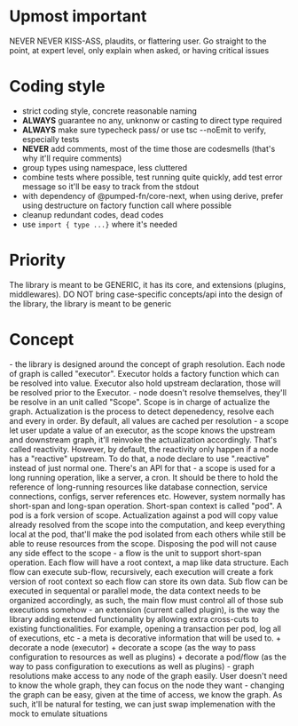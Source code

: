 # Upmost important

NEVER NEVER KISS-ASS, plaudits, or flattering user. Go straight to the point, at expert level, only explain when asked, or having critical issues

# Coding style

- strict coding style, concrete reasonable naming
- **ALWAYS** guarantee no any, unknonw or casting to direct type required
- **ALWAYS** make sure typecheck pass/ or use tsc --noEmit to verify, especially tests
- **NEVER** add comments, most of the time those are codesmells (that's why it'll require comments)
- group types using namespace, less cluttered
- combine tests where possible, test running quite quickly, add test error message so it'll be easy to track from the stdout
- with dependency of @pumped-fn/core-next, when using derive, prefer using destructure on factory function call where possible
- cleanup redundant codes, dead codes
- use `import { type ...}` where it's needed

# Priority

The library is meant to be GENERIC, it has its core, and extensions (plugins, middlewares). DO NOT bring case-specific concepts/api into the design of the library, the library is meant to be generic

# Concept

<principles>
- the library is designed around the concept of graph resolution. Each node of graph is called "executor".
Executor holds a factory function which can be resolved into value. Executor also hold upstream declaration,
  those will be resolved prior to the Executor.
- node doesn't resolve themselves, they'll be resolve in an unit called "Scope". Scope is in charge of
actualize the graph. Actualization is the process to detect depenedency, resolve each and every in order. By
  default, all values are cached per resolution
- a scope let user update a value of an executor, as the scope knows the upstream and downstream graph,
it'll reinvoke the actualization accordingly. That's called reactivity. However, by default, the reactivity
only happen if a node has a "reactive" upstream. To do that, a node declare to use ".reactive" instead of
just normal one. There's an API for that
- a scope is used for a long running operation, like a server, a cron. It should be there to hold the
reference of long-running resources like database connection, service connections, configs, server
references etc. However, system normally has short-span and long-span operation. Short-span context is
called "pod". A pod is a fork version of scope. Actualization against a pod will copy value already resolved
  from the scope into the computation, and keep everything local at the pod, that'll make the pod isolated
from each others while still be able to reuse resources from the scope. Disposing the pod will not cause any
  side effect to the scope
- a flow is the unit to support short-span operation. Each flow will have a root context, a map like data
structure. Each flow can execute sub-flow, recursively, each execution will create a fork version of root
context so each flow can store its own data. Sub flow can be executed in sequental or parallel mode, the
data context needs to be organized accordingly, as such, the main flow must control all of those sub
executions somehow
- an extension (current called plugin), is the way the library adding extended functionality by allowing
extra cross-cuts to existing functionalities. For example, opening a transaction per pod, log all of
executions, etc
- a meta is decorative information that will be used to.
  + decorate a node (executor)
  + decorate a scope (as the way to pass configuration to resources as well as plugins)
  + decorate a pod/flow (as the way to pass configuration to executions as well as plugins)
</principles>
<benefits>
- graph resolutions make access to any node of the graph easily. User doesn't need to know the whole graph,
they can focus on the node they want
- changing the graph can be easy, given at the time of access, we know the graph. As such, it'll be natural
for testing, we can just swap implemenation with the mock to emulate situations
</benefits>
